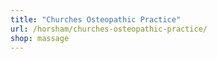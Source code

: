 ```yaml
---
title: "Churches Osteopathic Practice"
url: /horsham/churches-osteopathic-practice/
shop: massage
---
```

